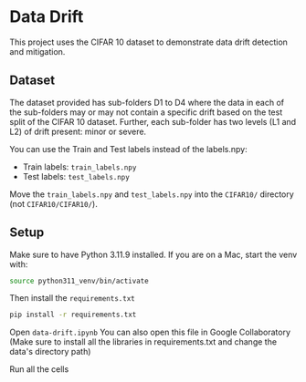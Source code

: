 # Data Drift

This project uses the CIFAR 10 dataset to demonstrate data drift detection and mitigation.

## Dataset

The dataset provided has sub-folders D1 to D4 where the data in each of the sub-folders may or may not contain a specific drift based on the test split of the CIFAR 10 dataset. Further, each sub-folder has two levels (L1 and L2) of drift present: minor or severe.

You can use the Train and Test labels instead of the labels.npy:

- Train labels: `train_labels.npy`
- Test labels: `test_labels.npy`

Move the `train_labels.npy` and `test_labels.npy` into the `CIFAR10/` directory (not `CIFAR10/CIFAR10/`).

## Setup

Make sure to have Python 3.11.9 installed. If you are on a Mac, start the venv with:

```bash
source python311_venv/bin/activate
```
Then install the `requirements.txt`

```bash
pip install -r requirements.txt
```

Open `data-drift.ipynb`
You can also open this file in Google Collaboratory (Make sure to install all the libraries in requirements.txt and change the data's directory path)

Run all the cells